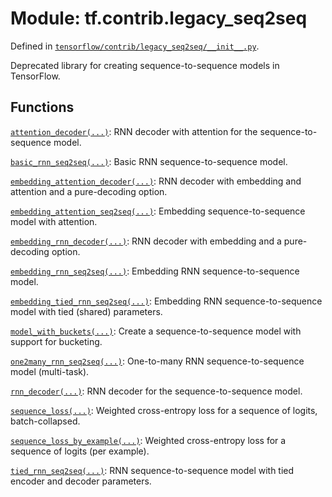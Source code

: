 <div itemscope itemtype="http://developers.google.com/ReferenceObject">
<meta itemprop="name" content="tf.contrib.legacy_seq2seq" />
<meta itemprop="path" content="Stable" />
</div>

# Module: tf.contrib.legacy_seq2seq



Defined in [`tensorflow/contrib/legacy_seq2seq/__init__.py`](https://www.tensorflow.org/code/tensorflow/contrib/legacy_seq2seq/__init__.py).

Deprecated library for creating sequence-to-sequence models in TensorFlow.


## Functions

[`attention_decoder(...)`](../../tf/contrib/legacy_seq2seq/attention_decoder.md): RNN decoder with attention for the sequence-to-sequence model.

[`basic_rnn_seq2seq(...)`](../../tf/contrib/legacy_seq2seq/basic_rnn_seq2seq.md): Basic RNN sequence-to-sequence model.

[`embedding_attention_decoder(...)`](../../tf/contrib/legacy_seq2seq/embedding_attention_decoder.md): RNN decoder with embedding and attention and a pure-decoding option.

[`embedding_attention_seq2seq(...)`](../../tf/contrib/legacy_seq2seq/embedding_attention_seq2seq.md): Embedding sequence-to-sequence model with attention.

[`embedding_rnn_decoder(...)`](../../tf/contrib/legacy_seq2seq/embedding_rnn_decoder.md): RNN decoder with embedding and a pure-decoding option.

[`embedding_rnn_seq2seq(...)`](../../tf/contrib/legacy_seq2seq/embedding_rnn_seq2seq.md): Embedding RNN sequence-to-sequence model.

[`embedding_tied_rnn_seq2seq(...)`](../../tf/contrib/legacy_seq2seq/embedding_tied_rnn_seq2seq.md): Embedding RNN sequence-to-sequence model with tied (shared) parameters.

[`model_with_buckets(...)`](../../tf/contrib/legacy_seq2seq/model_with_buckets.md): Create a sequence-to-sequence model with support for bucketing.

[`one2many_rnn_seq2seq(...)`](../../tf/contrib/legacy_seq2seq/one2many_rnn_seq2seq.md): One-to-many RNN sequence-to-sequence model (multi-task).

[`rnn_decoder(...)`](../../tf/contrib/legacy_seq2seq/rnn_decoder.md): RNN decoder for the sequence-to-sequence model.

[`sequence_loss(...)`](../../tf/contrib/legacy_seq2seq/sequence_loss.md): Weighted cross-entropy loss for a sequence of logits, batch-collapsed.

[`sequence_loss_by_example(...)`](../../tf/contrib/legacy_seq2seq/sequence_loss_by_example.md): Weighted cross-entropy loss for a sequence of logits (per example).

[`tied_rnn_seq2seq(...)`](../../tf/contrib/legacy_seq2seq/tied_rnn_seq2seq.md): RNN sequence-to-sequence model with tied encoder and decoder parameters.


